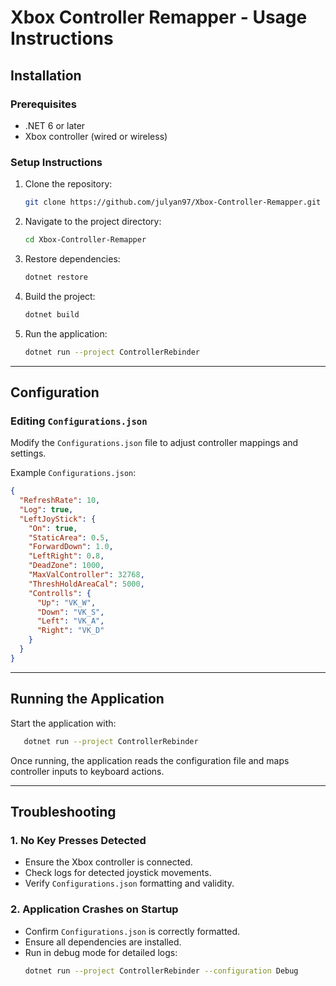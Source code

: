 # Xbox Controller Remapper - Usage Instructions

## Installation
### Prerequisites
- .NET 6 or later
- Xbox controller (wired or wireless)

### Setup Instructions
1. Clone the repository:
   ```sh
   git clone https://github.com/julyan97/Xbox-Controller-Remapper.git
   ```
2. Navigate to the project directory:
   ```sh
   cd Xbox-Controller-Remapper
   ```
3. Restore dependencies:
   ```sh
   dotnet restore
   ```
4. Build the project:
   ```sh
   dotnet build
   ```
5. Run the application:
   ```sh
   dotnet run --project ControllerRebinder
   ```

---

## Configuration
### Editing `Configurations.json`
Modify the `Configurations.json` file to adjust controller mappings and settings.

Example `Configurations.json`:
```json
{
  "RefreshRate": 10,
  "Log": true,
  "LeftJoyStick": {
    "On": true,
    "StaticArea": 0.5,
    "ForwardDown": 1.0,
    "LeftRight": 0.8,
    "DeadZone": 1000,
    "MaxValController": 32768,
    "ThreshHoldAreaCal": 5000,
    "Controlls": {
      "Up": "VK_W",
      "Down": "VK_S",
      "Left": "VK_A",
      "Right": "VK_D"
    }
  }
}
```

---

## Running the Application
Start the application with:
```sh
   dotnet run --project ControllerRebinder
```

Once running, the application reads the configuration file and maps controller inputs to keyboard actions.

---

## Troubleshooting
### 1. No Key Presses Detected
- Ensure the Xbox controller is connected.
- Check logs for detected joystick movements.
- Verify `Configurations.json` formatting and validity.

### 2. Application Crashes on Startup
- Confirm `Configurations.json` is correctly formatted.
- Ensure all dependencies are installed.
- Run in debug mode for detailed logs:
  ```sh
  dotnet run --project ControllerRebinder --configuration Debug
  ```

